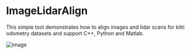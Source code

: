 # ImageLidarAlign
This simple tool demonstrates how to align images and lidar scans for kitti odometry datasets and support C++, Python and Matlab.

![image](https://github.com/SpadyDong/ImageLidarAlign/assets/47657625/b1c30bb6-55a1-4c18-b7ab-96033362771a)
